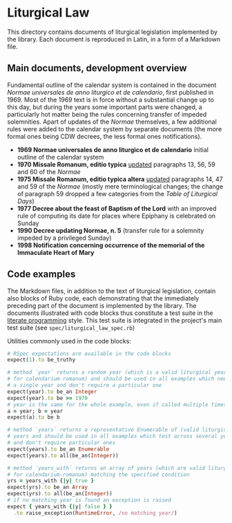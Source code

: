 # Liturgical Law

This directory contains documents of liturgical legislation
implemented by the library. Each document is reproduced in Latin,
in a form of a Markdown file.

## Main documents, development overview

Fundamental outline of the calendar system is contained in the document
*Normae universales de anno liturgico et de calendario*, first published in 1969.
Most of the 1969 text is in force without a substantial change up to this day,
but during the years some important parts were changed, a particularly hot matter
being the rules concerning transfer of impeded solemnities.
Apart of updates of the *Normae* themselves, a few additional rules were added
to the calendar system by separate documents (the more formal ones being CDW decrees,
the less formal ones notifications).

* **1969 Normae universales de anno liturgico et de calendario**
  initial outline of the calendar system
* **1970 Missale Romanum, editio typica**
  [updated](http://www.cultodivino.va/content/dam/cultodivino/notitiae/1970/54%201.pdf#page=49)
  paragraphs 13, 56, 59 and 60 of the *Normae*
* **1975 Missale Romanum, editio typica altera**
  [updated](http://www.cultodivino.va/content/dam/cultodivino/notitiae/1975/111-112.pdf#page=27)
  paragraphs 14, 47 and 59 of the *Normae* (mostly mere terminological changes;
  the change of paragraph 59 dropped a few categories from the *Table of Liturgical Days*)
* **1977 Decree about the feast of Baptism of the Lord**
  with an improved rule of computing its date for places where Epiphany is celebrated
  on Sunday
* **1990 Decree updating Normae, n. 5**
  (transfer rule for a solemnity impeded by a privileged Sunday)
* **1998 Notification concerning occurrence of the memorial of the Immaculate Heart of Mary**

## Code examples

The Markdown files, in addition to the text of liturgical
legislation, contain also blocks of Ruby code, each demonstrating
that the immediately preceding part of the document is implemented
by the library. The documents illustrated with code blocks thus constitute
a test suite in the [literate programming](https://en.wikipedia.org/wiki/Literate_programming)
style. This test suite is integrated in the project's main test suite
(see `spec/liturgical_law_spec.rb`)

Utilities commonly used in the code blocks:

```ruby
# RSpec expectations are available in the code blocks
expect(1).to be_truthy

# method `year` returns a random year (which is a valid liturgical year
# for calendarium-romanum) and should be used in all examples which need
# a single year and don't require a particular one
expect(year).to be_an Integer
expect(year).to be >= 1970
# year is the same for the whole example, even if called multiple times
a = year; b = year
expect(a).to be b

# method `years` returns a representative Enumerable of (valid liturgical)
# years and should be used in all examples which test across several years
# and don't require particular ones
expect(years).to be_an Enumerable
expect(years).to all(be_an(Integer))

# method `years_with` returns an array of years (which are valid liturgical years
# for calendarium-romanum) matching the specified condition
yrs = years_with {|y| true }
expect(yrs).to be_an Array
expect(yrs).to all(be_an(Integer))
# if no matching year is found an exception is raised
expect { years_with {|y| false } }
  .to raise_exception(RuntimeError, /no matching year/)
```
